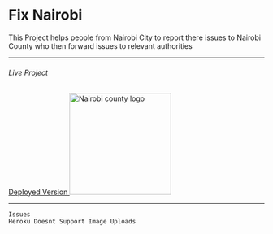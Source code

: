 # Fix Nairobi
This Project helps people from Nairobi City to report there issues to Nairobi County who then forward issues to relevant authorities

<hr>

###### _Live Project_
<a href="https://rocky-island-61649.herokuapp.com/"> Deployed Version
 <img src="https://epayments.nairobi.go.ke/public/img/logo/nairobi-city-county-logo.png"
                      alt="Nairobi county logo" width=200/>
                      </a>
                      
<hr>
    
    Issues
    Heroku Doesnt Support Image Uploads
    
                      